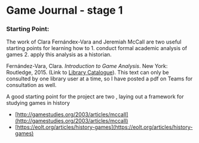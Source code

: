# Game Journal - stage 1

### Starting Point:

The work of Clara Fernándex-Vara and Jeremiah McCall are two useful starting points for learning how to 1. conduct formal academic analysis of games 2. apply this analysis as a historian.&#x20;

Fernández-Vara, Clara. _Introduction to Game Analysis_. New York: Routledge, 2015. (Link to [Library Catalogue](https://ocul-crl.primo.exlibrisgroup.com/permalink/01OCUL\_CRL/hgdufh/alma991002172329705153)). This text can only be consulted by one library user at a time, so I have posted a pdf on Teams for consultation as well.&#x20;

A good starting point for the project are two , laying out a framework for studying games in history

* [http://gamestudies.org/2003/articles/mccall](http://gamestudies.org/2003/articles/mccall)
* [https://eolt.org/articles/history-games](https://eolt.org/articles/history-games)

###
